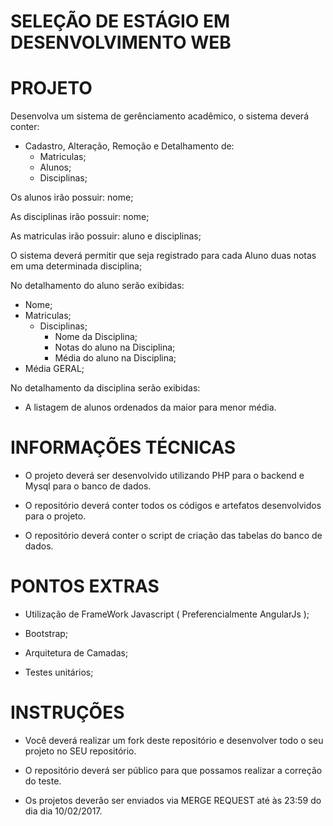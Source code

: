 # SELEÇÃO DE ESTÁGIO EM DESENVOLVIMENTO WEB #

# PROJETO #

Desenvolva um sistema de gerênciamento acadêmico, o sistema deverá conter:

* Cadastro, Alteração, Remoção e Detalhamento de:
  * Matriculas;
  * Alunos;
  * Disciplinas;

Os alunos irão possuir: nome;

As disciplinas irão possuir: nome;

As matriculas irão possuir: aluno e disciplinas;

O sistema deverá permitir que seja registrado para cada Aluno duas notas em uma determinada disciplina;
 
No detalhamento do aluno serão exibidas:

* Nome;
* Matriculas;
    * Disciplinas;
      * Nome da Disciplina;
      * Notas do aluno na Disciplina;
      * Média do aluno na Disciplina;
* Média GERAL;

No detalhamento da disciplina serão exibidas:

* A listagem de alunos ordenados da maior para menor média.

# INFORMAÇÕES TÉCNICAS #

* O projeto deverá ser desenvolvido utilizando PHP para o backend e Mysql para o banco de dados.

* O repositório deverá conter todos os códigos e artefatos desenvolvidos para o projeto.

* O repositório deverá conter o script de criação das tabelas do banco de dados.

# PONTOS EXTRAS #

* Utilização de FrameWork Javascript ( Preferencialmente AngularJs );

* Bootstrap;

* Arquitetura de Camadas;

* Testes unitários;


# INSTRUÇÕES #

* Você deverá realizar um fork deste repositório e desenvolver todo o seu projeto no SEU repositório. 

* O repositório deverá ser público para que possamos realizar a correção do teste.

* Os projetos deverão ser enviados via MERGE REQUEST até às 23:59 do dia dia 10/02/2017.

